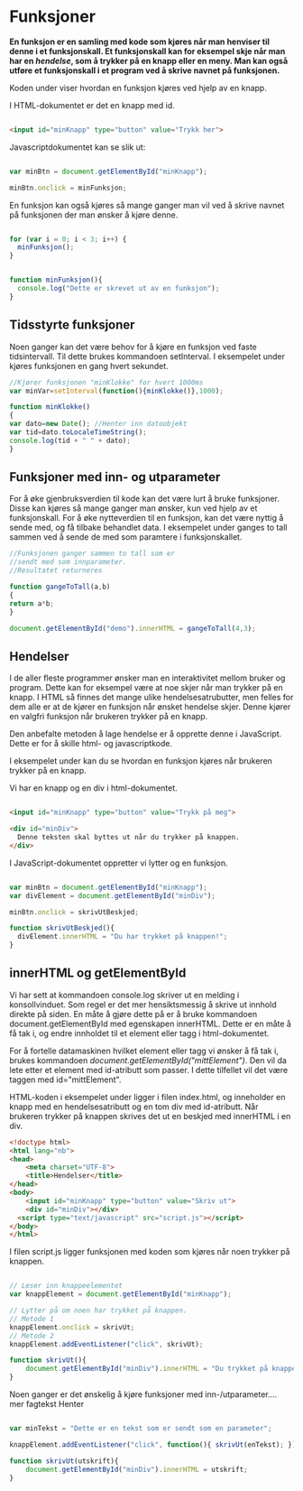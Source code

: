 Funksjoner
==========

**En funksjon er en samling med kode som kjøres når man henviser til denne i et funksjonskall. Et funksjonskall kan for eksempel skje når man har en *hendelse*, som å trykker på en knapp eller en meny. Man kan også utføre et funksjonskall i et program ved å skrive navnet på funksjonen.**

Koden under viser hvordan en funksjon kjøres ved hjelp av en knapp.

I HTML-dokumentet er det en knapp med id.
``` html

<input id="minKnapp" type="button" value="Trykk her">
```

Javascriptdokumentet kan se slik ut:

```javascript

var minBtn = document.getElementById("minKnapp");

minBtn.onclick = minFunksjon;
```

En funksjon kan også kjøres så mange ganger man vil ved å skrive navnet på funksjonen der man ønsker å kjøre denne.

```javascript

for (var i = 0; i < 3; i++) {
  minFunksjon();
}


function minFunksjon(){
  console.log("Dette er skrevet ut av en funksjon");
}
```

Tidsstyrte funksjoner
---------------------

Noen ganger kan det være behov for å kjøre en funksjon ved faste tidsintervall. Til dette brukes kommandoen setInterval. I eksempelet under kjøres funksjonen en gang hvert sekundet.

``` javascript
//Kjører funksjonen "minKlokke" for hvert 1000ms
var minVar=setInterval(function(){minKlokke()},1000);

function minKlokke()
{
var dato=new Date(); //Henter inn datoobjekt
var tid=dato.toLocaleTimeString();
console.log(tid + " " + dato);
}
```

Funksjoner med inn- og utparameter
----------------------------------

For å øke gjenbruksverdien til kode kan det være lurt å bruke funksjoner. Disse kan kjøres så mange ganger man ønsker, kun ved hjelp av et funksjonskall. For å øke nytteverdien til en funksjon, kan det være nyttig å sende med, og få tilbake behandlet data. I eksempelet under ganges to tall sammen ved å sende de med som paramtere i funksjonskallet.

```javascript
//Funksjonen ganger sammen to tall som er
//sendt med som innparameter.
//Resultatet returneres

function gangeToTall(a,b)
{
return a*b;
}

document.getElementById("demo").innerHTML = gangeToTall(4,3);
```

Hendelser
---------

I de aller fleste programmer ønsker man en interaktivitet mellom bruker og program. Dette kan for eksempel være at noe skjer når man trykker på en knapp. I HTML så finnes det mange ulike hendelsesatrubutter, men felles for dem alle er at de kjører en funksjon når ønsket hendelse skjer. Denne kjører en valgfri funksjon når brukeren trykker på en knapp.

Den anbefalte metoden å lage hendelse er å opprette denne i JavaScript. Dette er for å skille html- og javascriptkode.

I eksempelet under kan du se hvordan en funksjon kjøres når brukeren trykker på en knapp.

Vi har en knapp og en div i html-dokumentet.

``` html

<input id="minKnapp" type="button" value="Trykk på meg">

<div id="minDiv">
  Denne teksten skal byttes ut når du trykker på knappen.
</div>
```

I JavaScript-dokumentet oppretter vi lytter og en funksjon.

```javascript

var minBtn = document.getElementById("minKnapp");
var divElement = document.getElementById("minDiv");

minBtn.onclick = skrivUtBeskjed;

function skrivUtBeskjed(){
  divElement.innerHTML = "Du har trykket på knappen!";
}
```

innerHTML og getElementById
---------------------------

Vi har sett at kommandoen console.log skriver ut en melding i konsollvinduet. Som regel er det mer hensiktsmessig å skrive ut innhold direkte på siden. En måte å gjøre dette på er å bruke kommandoen document.getElementById med egenskapen innerHTML. Dette er en måte å få tak i, og endre innholdet til et element eller tagg i html-dokumentet.

For å fortelle datamaskinen hvilket element eller tagg vi ønsker å få tak i, brukes kommandoen _document.getElementById("mittElement")_. Den vil da lete etter et element med id-atributt som passer. I dette tilfellet vil det være taggen med id="mittElement".

HTML-koden i eksempelet under ligger i filen index.html, og inneholder en knapp med en hendelsesatributt og en tom div med id-atributt. Når brukeren trykker på knappen skrives det ut en beskjed med innerHTML i en div.

``` html
<!doctype html>
<html lang="nb">
<head>
	<meta charset="UTF-8">
	<title>Hendelser</title>
</head>
<body>
	<input id="minKnapp" type="button" value="Skriv ut">
	<div id="minDiv"></div>
  <script type="text/javascript" src="script.js"></script>
</body>
</html>
```
I filen script.js ligger funksjonen med koden som kjøres når noen trykker på knappen.

``` javascript

// Leser inn knappeelementet
var knappElement = document.getElementById("minKnapp");

// Lytter på om noen har trykket på knappen.
// Metode 1
knappElement.onclick = skrivUt;
// Metode 2
knappElement.addEventListener("click", skrivUt);

function skrivUt(){
	document.getElementById("minDiv").innerHTML = "Du trykket på knappen!";
}
```

Noen ganger er det ønskelig å kjøre funksjoner med inn-/utparameter.... mer fagtekst Henter


```javascript

var minTekst = "Dette er en tekst som er sendt som en parameter";

knappElement.addEventListener("click", function(){ skrivUt(enTekst); });

function skrivUt(utskrift){
	document.getElementById("minDiv").innerHTML = utskrift;
}
```
